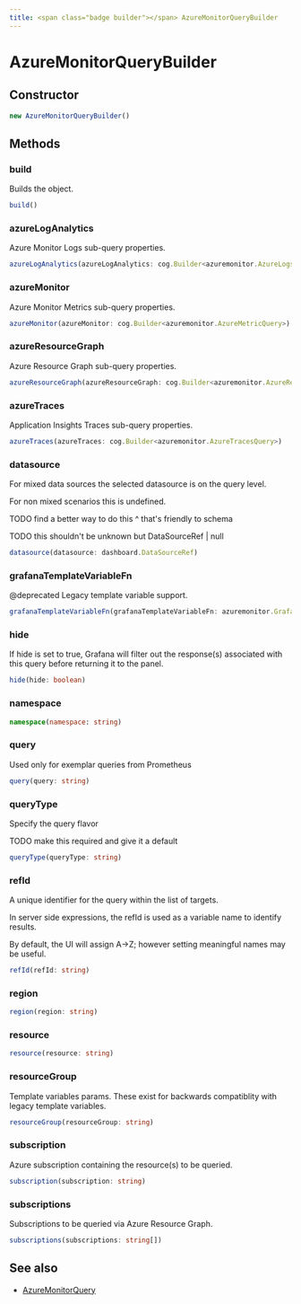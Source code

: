 ```yaml
---
title: <span class="badge builder"></span> AzureMonitorQueryBuilder
---
```

# <span class="badge builder"></span> AzureMonitorQueryBuilder

## Constructor

```typescript
new AzureMonitorQueryBuilder()
```
## Methods

### <span class="badge object-method"></span> build

Builds the object.

```typescript
build()
```

### <span class="badge object-method"></span> azureLogAnalytics

Azure Monitor Logs sub-query properties.

```typescript
azureLogAnalytics(azureLogAnalytics: cog.Builder<azuremonitor.AzureLogsQuery>)
```

### <span class="badge object-method"></span> azureMonitor

Azure Monitor Metrics sub-query properties.

```typescript
azureMonitor(azureMonitor: cog.Builder<azuremonitor.AzureMetricQuery>)
```

### <span class="badge object-method"></span> azureResourceGraph

Azure Resource Graph sub-query properties.

```typescript
azureResourceGraph(azureResourceGraph: cog.Builder<azuremonitor.AzureResourceGraphQuery>)
```

### <span class="badge object-method"></span> azureTraces

Application Insights Traces sub-query properties.

```typescript
azureTraces(azureTraces: cog.Builder<azuremonitor.AzureTracesQuery>)
```

### <span class="badge object-method"></span> datasource

For mixed data sources the selected datasource is on the query level.

For non mixed scenarios this is undefined.

TODO find a better way to do this ^ that's friendly to schema

TODO this shouldn't be unknown but DataSourceRef | null

```typescript
datasource(datasource: dashboard.DataSourceRef)
```

### <span class="badge object-method"></span> grafanaTemplateVariableFn

@deprecated Legacy template variable support.

```typescript
grafanaTemplateVariableFn(grafanaTemplateVariableFn: azuremonitor.GrafanaTemplateVariableQuery)
```

### <span class="badge object-method"></span> hide

If hide is set to true, Grafana will filter out the response(s) associated with this query before returning it to the panel.

```typescript
hide(hide: boolean)
```

### <span class="badge object-method"></span> namespace

```typescript
namespace(namespace: string)
```

### <span class="badge object-method"></span> query

Used only for exemplar queries from Prometheus

```typescript
query(query: string)
```

### <span class="badge object-method"></span> queryType

Specify the query flavor

TODO make this required and give it a default

```typescript
queryType(queryType: string)
```

### <span class="badge object-method"></span> refId

A unique identifier for the query within the list of targets.

In server side expressions, the refId is used as a variable name to identify results.

By default, the UI will assign A->Z; however setting meaningful names may be useful.

```typescript
refId(refId: string)
```

### <span class="badge object-method"></span> region

```typescript
region(region: string)
```

### <span class="badge object-method"></span> resource

```typescript
resource(resource: string)
```

### <span class="badge object-method"></span> resourceGroup

Template variables params. These exist for backwards compatiblity with legacy template variables.

```typescript
resourceGroup(resourceGroup: string)
```

### <span class="badge object-method"></span> subscription

Azure subscription containing the resource(s) to be queried.

```typescript
subscription(subscription: string)
```

### <span class="badge object-method"></span> subscriptions

Subscriptions to be queried via Azure Resource Graph.

```typescript
subscriptions(subscriptions: string[])
```

## See also

 * <span class="badge object-type-interface"></span> [AzureMonitorQuery](./object-AzureMonitorQuery.md)
